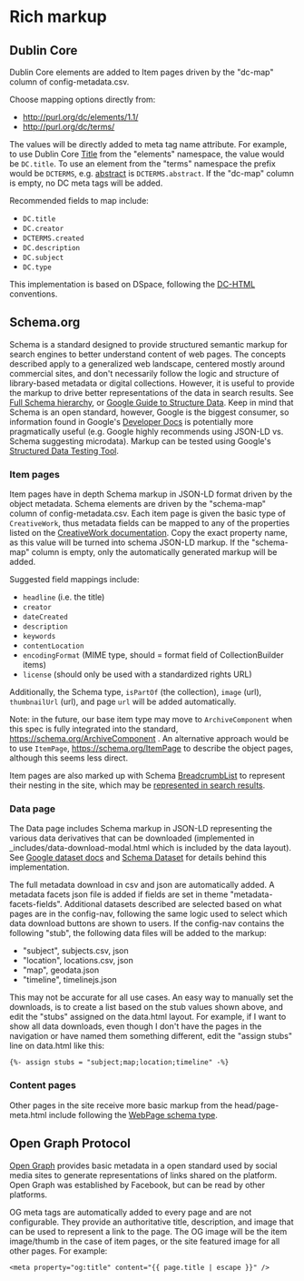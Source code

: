 # Rich markup

## Dublin Core 

Dublin Core elements are added to Item pages driven by the "dc-map" column of config-metadata.csv.

Choose mapping options directly from:

- http://purl.org/dc/elements/1.1/
- http://purl.org/dc/terms/

The values will be directly added to meta tag name attribute.
For example, to use Dublin Core [Title](https://www.dublincore.org/specifications/dublin-core/dcmi-terms/#http://purl.org/dc/elements/1.1/title) from the "elements" namespace, the value would be `DC.title`.
To use an element from the "terms" namespace the prefix would be `DCTERMS`, e.g. [abstract](https://www.dublincore.org/specifications/dublin-core/dcmi-terms/#http://purl.org/dc/terms/abstract) is `DCTERMS.abstract`.
If the "dc-map" column is empty, no DC meta tags will be added.

Recommended fields to map include:

- `DC.title`
- `DC.creator`
- `DCTERMS.created`
- `DC.description`
- `DC.subject`
- `DC.type`

This implementation is based on DSpace, following the [DC-HTML](https://www.dublincore.org/specifications/dublin-core/dc-html/2008-08-04/) conventions.

## Schema.org 

Schema is a standard designed to provide structured semantic markup for search engines to better understand content of web pages. 
The concepts described apply to a generalized web landscape, centered mostly around commercial sites, and don't necessarily follow the logic and structure of library-based metadata or digital collections.
However, it is useful to provide the markup to drive better representations of the data in search results.
See [Full Schema hierarchy](https://schema.org/docs/full.html), or [Google Guide to Structure Data](https://developers.google.com/search/docs/guides/intro-structured-data).
Keep in mind that Schema is an open standard, however, Google is the biggest consumer, so information found in Google's [Developer Docs](https://developers.google.com/) is potentially more pragmatically useful (e.g. Google highly recommends using JSON-LD vs. Schema suggesting microdata).
Markup can be tested using Google's [Structured Data Testing Tool](https://search.google.com/structured-data/testing-tool).

### Item pages 

Item pages have in depth Schema markup in JSON-LD format driven by the object metadata. 
Schema elements are driven by the "schema-map" column of config-metadata.csv.
Each item page is given the basic type of `CreativeWork`, thus metadata fields can be mapped to any of the properties listed on the [CreativeWork documentation](https://schema.org/CreativeWork). 
Copy the exact property name, as this value will be turned into schema JSON-LD markup.
If the "schema-map" column is empty, only the automatically generated markup will be added.

Suggested field mappings include:

- `headline` (i.e. the title)
- `creator`
- `dateCreated`
- `description`
- `keywords`
- `contentLocation`
- `encodingFormat` (MIME type, should = format field of CollectionBuilder items)
- `license` (should only be used with a standardized rights URL)

Additionally, the Schema type, `isPartOf` (the collection), `image` (url), `thumbnailUrl` (url), and page `url` will be added automatically. 

Note: in the future, our base item type may move to `ArchiveComponent` when this spec is fully integrated into the standard, https://schema.org/ArchiveComponent .
An alternative approach would be to use `ItemPage`, https://schema.org/ItemPage to describe the object pages, although this seems less direct.

Item pages are also marked up with Schema [BreadcrumbList](https://schema.org/BreadcrumbList) to represent their nesting in the site, which may be [represented in search results](https://developers.google.com/search/docs/data-types/breadcrumb). 

### Data page

The Data page includes Schema markup in JSON-LD representing the various data derivatives that can be downloaded (implemented in _includes/data-download-modal.html which is included by the data layout). 
See [Google dataset docs](https://developers.google.com/search/docs/data-types/dataset) and [Schema Dataset](https://schema.org/Dataset) for details behind this implementation.

The full metadata download in csv and json are automatically added.
A metadata facets json file is added if fields are set in theme "metadata-facets-fields".
Additional datasets described are selected based on what pages are in the config-nav, following the same logic used to select which data download buttons are shown to users.
If the config-nav contains the following "stub", the following data files will be added to the markup:

- "subject", subjects.csv, json
- "location", locations.csv, json
- "map", geodata.json
- "timeline", timelinejs.json

This may not be accurate for all use cases. 
An easy way to manually set the downloads, is to create a list based on the stub values shown above, and edit the "stubs" assigned on the data.html layout. 
For example, if I want to show all data downloads, even though I don't have the pages in the navigation or have named them something different, edit the "assign stubs" line on data.html like this:

`{%- assign stubs = "subject;map;location;timeline" -%}`

### Content pages

Other pages in the site receive more basic markup from the head/page-meta.html include following the [WebPage schema type](https://schema.org/WebPage).

## Open Graph Protocol

[Open Graph](https://opengraphprotocol.org/) provides basic metadata in a open standard used by social media sites to generate representations of links shared on the platform.
Open Graph was established by Facebook, but can be read by other platforms.

OG meta tags are automatically added to every page and are not configurable.
They provide an authoritative title, description, and image that can be used to represent a link to the page.
The OG image will be the item image/thumb in the case of item pages, or the site featured image for all other pages.
For example:

`<meta property="og:title" content="{{ page.title | escape }}" />`
